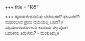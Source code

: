 +++
title = "185"

+++
ಹೃದಯಜೀವನಕಿನಿತು ಬೆಲೆಯಿರದೆ? ಫಲವಿರದೆ?।  
ಮಧುರಭಾವ ಪ್ರೇಮ ದಯೆಯೆಲ್ಲ ಬರಿದೆ?॥  
ವಿಧಿಯಂಗಡಿಯೊಳದನು ಕಸವೆಂದು ತಳ್ಳುವೊಡೆ।  
ಬದುಕಿನಲಿ ತಿರುಳೇನು? - ಮಂಕುತಿಮ್ಮ॥  
